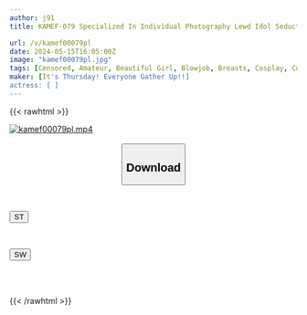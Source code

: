 ```yaml
---
author: j91
title: KAMEF-079 Specialized In Individual Photography Lewd Idol Seduction Photo Session Marina-Chan (24) Machida Lens’ Black Kameko File.79 Lewd Bunny Girl An Innocent And Energetic Character Idol Is A 3p Pillow Business. She Flatters The Dick And Begs For Raw Insertion And Is Forbidden To Creampie Continuously Climax

url: /v/kamef00079pl
date: 2024-05-15T16:05:00Z
image: "kamef00079pl.jpg"
tags: [Censored, Amateur, Beautiful Girl, Blowjob, Breasts, Cosplay, Cowgirl, Creampie]
maker: [It's Thursday! Everyone Gather Up!!]
actress: [ ]
---
```



{{< rawhtml >}}

<div class="video" data-videoid="6pPAapoYQ8Ho2k">
    <a href="javascript:;">
        <img src="/v/kamef00079pl/kamef00079pl.jpg" width="WIDTH" height="HEIGHT" alt="kamef00079pl.mp4" loading="lazy">
    </a>
</div>

<script type="text/javascript" src="https://j91.asia/asset/on-demand-st.js"></script>

<br>
  <link rel="stylesheet" href="https://j91.asia/asset/bs5.css">
  
  <center>
  <button class="btn btn-primary" type="button" data-bs-toggle="collapse" data-bs-target=".multi-collapse" aria-expanded="false" aria-controls="multiCollapseExample1 multiCollapseExample2"><h2>Download</h2></button></center>
</p>
<div class="row">
  <div class="col">
    <div class="collapse multi-collapse" id="multiCollapseExample1">
      <div class="card card-body">
	      	      <br>
<div class="buttons">  
<p><a href="/v/kamef00079pl/st.html" target="_blank"><button class="btn-hover color-3"><i class="fa fa-download"></i> ST</button></a></p></div>
    </div>
  </div>
</div>
  <div class="col">
    <div class="collapse multi-collapse" id="multiCollapseExample2">
      <div class="card card-body">
	      <br>
<div class="buttons">
<p><a href="/v/kamef00079pl/sw.html" target="_blank"><button class="btn-hover color-2"><i class="fa fa-download"></i> SW</button></a></p></div>
<br><br>
      </div>
    </div>
  </div>
</div>

{{< /rawhtml >}}